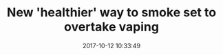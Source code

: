 ---
_external_link: https://www.dailymail.co.uk/health/article-4972816/New-healthier-way-smoke-set-overtake-vaping.html
archived_url: https://web.archive.org/web/20210616205315/https://www.dailymail.co.uk/health/article-4972816/New-healthier-way-smoke-set-overtake-vaping.html
article: 'A new ''smokeless'' tobacco cigarettes has been hailed as a safer alternative
  to traditional smoking. Now experts predict that heat-not-burn devices are set soar
  in popularity. A study suggests they will overtake sales of e-cigarettes, which
  are used by an estimated 9 million adults in the US and around 2.9 million in the
  UK. This has caused campaigners to warn there is an ''urgent need'' for more research
  into the health effects of devices which heat tobacco as opposed to burning it.
  The team from the US analysed Google search trends relating to the heat-not-burn
  devices in Japan, which was the first country to sell them. Their findings showed
  a huge surge in demand for the items - rising by 2,956 per cent in the two years
  from 2015 to 2017. It''s now expected that the same could happen in other countries,
  after the first heat-not-burn device became available in the UK in November last
  year and products entered the FDA-approval process in the US in May. Experts say
  they expect a huge surge in demand for heat-not-burn devices (stock image) WHAT
  ARE HEAT-NOT-BURN E-CIGARETTES? Heat-not-burn e-cigarettes were originally created
  by tobacco giant Philip Morris International. They were behind a smokeless device
  known as IQOS, that is said to contain 90 per cent less toxins that ordinary ones.
  Different from e-cigarettes, the electronic device is used with mini tobacco sticks,
  in the form of Marlboro HeatSticks or others, as opposed to a nicotine-laced liquid.
  These are then placed into the device before being heated, which experts say makes
  them much less harmful because they aren''t burning the tobacco. But experts argue
  that the innovative device will never be safer than e-cigarettes and doesn''t appear
  to be a safe option. Advertisement Study coauthor Mark Dredze, professor of computer
  science at Johns Hopkins University, said: ''Heat-not-burn products have quickly
  become insanely popular. ''Two years ago, there were essentially no queries in Japan
  for heat-not-burn tobacco, but now there are between 5.9 and 7.5 million each month.''
  Furthermore, the team found that interest in heat-not-burn tobacco in Japan is rising
  more rapidly than past interest in e-cigarettes when they were first introduced
  to market. The study authors added: ''This suggests that as heat-not-burn tobacco
  is introduced in new markets, its popularity may even eclipse e-cigarettes.'' Throat-hit
  appeal The new products gently heat tobacco to a balmy 260degC to produce a tobacco
  vapour. Co-author Dr John Ayers, an associate research professor at the San Diego
  State University, said heat-not-burn devices appeal to smokers who still demand
  the ''throat-hit'' delivered by a regular cigarette. This hit isn''t obtained by
  most e-cigs, because they vapourise nicotine - the addictive part of a cigarette
  - but they don''t contain any tobacco. Independent research is needed Tobacco kills
  up to half of its users - that''s more than seven million people each year, according
  to the World Health Organization. And while the jury is still largely out on the
  long-term effects of vaping, heat-not-burn devices are currently only on sale in
  a handful of places around the world and little is known about their credentials.
  As with many e-cigs, the devices are produced and sold by the big tobacco companies,
  eager not to lose business as more and more people quit smoking. Now public health
  officials who were ''caught off guard'' by e-cigarettes, are being urged to get
  clued up now and set the agenda before the tobacco giants get their first. ''Tobacco
  companies try to outmaneuver public health protections by creating new products
  that make tobacco appear less dangerous and more appealing,'' said Theodore Caputi,
  a Mitchell Scholar and the study''s first author. ''People were caught off guard
  by e-cigarettes, for example. Our study is an early warning and a call to action
  for public health professionals to address heat-not-burn products now.'' Campaign
  group ASH said because of the tobacco industry''s ''long record of deceit over the
  health risks of smoking'', there is an ''urgent need'' for independent research
  into these new devices. Smoke released by these heat-not-burn e-cigarette devices
  contain 84 per cent of the nicotine found in traditional cigarettes, a previous
  study shows (pictured: the IQOS cigarette by Philip Morris International) HOW MUCH
  SAFER ARE ''SMOKELESS'' CIGARETTES? They''ve been touted as the safest way of smoking
  in recent years. But research in May suggests ''smokeless'' cigarettes may contain
  more cancer-causing chemicals than believed. Smoking giant Philip Morris markets
  its IQOS device, which tobacco sticks can be placed into to be heated, as containing
  90 per cent less toxins. However, a study found it contains some chemicals that
  are strongly linked to cancer in much higher concentrations than previously reported.
  These included carbon monoxide, volatile organic compounds and polycyclic aromatic
  hydrocarbons, scientists said. While the smoke of this gadget still has 84 per cent
  of the nicotine found in traditional cigarettes. Advertisement In the mean time,
  heat-not-burn products must face the same strict regulation as cigarettes said chief
  executive Deborah Arnott. She told The Sun Online: ''From what we know so far, it
  is likely heat-not-burn products are less harmful than smoking, but more harmful
  than electronic cigarettes. ''However, unless and until independent evidence shows
  that these products are substantially less harmful than smoking, they should be
  regulated in the same way as other tobacco products. ''Fully independent research
  and assessment will be crucial if heat-not-burn tobacco products are to be accepted
  as useful in fighting the smoking epidemic.'' Dr Ayers said that tobacco control
  is ''at a new crossroads''. ''Leaders can reasonably respond to this new data and
  ready themselves by setting an agenda or wait for big tobacco to set the heat-not-burn
  agenda for them,'' he explained. The new findings are published today in the journal
  PLOS One.'
date: '2017-10-12 10:33:49'
description: A US study suggests heat-not-burn devices will overtake the sales of
  e-cigarettes after their surge in popularity in Japan, the first country to sell
  them. Independent research is crucial, say experts.
headline: New 'healthier' way to smoke set to overtake vaping
image:
  focal_point: Smart
original_url: https://www.dailymail.co.uk/health/article-4972816/New-healthier-way-smoke-set-overtake-vaping.html
outline_html: <p>We're sorry, but this URL is not supported by Outline</p><br><br><br><br><br><br><br><br>
outline_img: https://www.google.com/s2/favicons?domain=outline.com
publication: Mail Online
summary: Now experts predict that heat-not-burn devices are set soar in popularity.
  The team from the US analysed Google search trends relating to the heat-not-burn
  devices in Japan, which was the first country to sell them. Experts say they expect
  a huge surge in demand for heat-not-burn devices (stock image)WHAT ARE...
title: New 'healthier' way to smoke set to overtake vaping

---